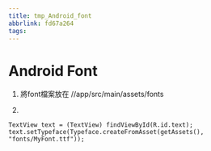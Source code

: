 ```yaml
---
title: tmp_Android_font
abbrlink: fd67a264
tags:
---
```

Android Font
===

1. 將font檔案放在 //app/src/main/assets/fonts

2. 
```
TextView text = (TextView) findViewById(R.id.text);
text.setTypeface(Typeface.createFromAsset(getAssets(), "fonts/MyFont.ttf"));
```